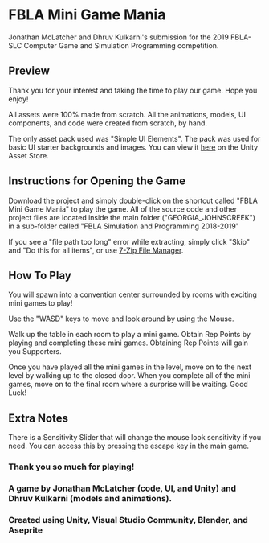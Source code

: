 # FBLA Mini Game Mania
Jonathan McLatcher and Dhruv Kulkarni's submission for the 2019 FBLA-SLC Computer Game and Simulation Programming competition.

## Preview

Thank you for your interest and taking the time to play our game. Hope you enjoy!

All assets were 100% made from scratch. All the animations, models, UI components, and code were created from scratch, by hand.

The only asset pack used was "Simple UI Elements". The pack was used for basic UI starter backgrounds and images.
You can view it [here](https://assetstore.unity.com/packages/2d/gui/icons/simple-ui-elements-53276 "Simple UI Elements") on the Unity Asset Store.

## Instructions for Opening the Game

Download the project and simply double-click on the shortcut called "FBLA Mini Game Mania" to play the game. All of the source code and other project files are located inside the main folder ("GEORGIA_JOHNSCREEK") in a sub-folder called "FBLA Simulation and Programming 2018-2019"

If you see a "file path too long" error while extracting, simply click "Skip" and "Do this for all items", or use [7-Zip File Manager](https://www.7-zip.org/ "7-Zip File Manager").

## How To Play

You will spawn into a convention center surrounded by rooms with exciting mini games to play!

Use the "WASD" keys to move and look around by using the Mouse.

Walk up the table in each room to play a mini game. Obtain Rep Points by playing and completing these mini games. 
Obtaining Rep Points will gain you Supporters.       

Once you have played all the mini games in the level, move on to the next level by walking up to the closed door. When you complete all of the mini games, move on to the final room where a surprise will be waiting. Good Luck! 

## Extra Notes

There is a Sensitivity Slider that will change the mouse look sensitivity if you need. You can access this by pressing the escape key in the main game.

### Thank you so much for playing!

### A game by Jonathan McLatcher (code, UI, and Unity) and Dhruv Kulkarni (models and animations).

### Created using Unity, Visual Studio Community, Blender, and Aseprite
